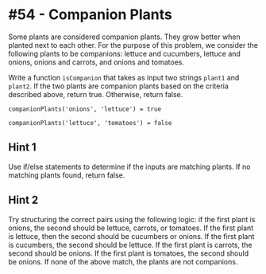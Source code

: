 # #54 - Companion Plants

Some plants are considered companion plants. They grow better when planted next to each other. For the purpose of this problem, we consider the following plants to be companions: lettuce and cucumbers, lettuce and onions, onions and carrots, and onions and tomatoes.

Write a function <code>isCompanion</code> that takes as input two strings <code>plant1</code> and <code>plant2</code>. If the two plants are companion plants based on the criteria described above, return true. Otherwise, return false.

<code>companionPlants('onions', 'lettuce') = true</code></br>

<code>companionPlants('lettuce', 'tomatoes') = false</code>

## Hint 1
Use if/else statements to determine if the inputs are matching plants. If no matching plants found, return false.

## Hint 2
Try structuring the correct pairs using the following logic: if the first plant is onions, the second should be lettuce, carrots, or tomatoes. If the first plant is lettuce, then the second should be cucumbers or onions. If the first plant is cucumbers, the second should be lettuce. If the first plant is carrots, the second should be onions. If the first plant is tomatoes, the second should be onions. If none of the above match, the plants are not companions.
